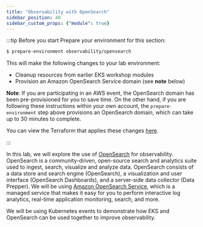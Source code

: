 ```yaml
---
title: "Observability with OpenSearch"
sidebar_position: 40
sidebar_custom_props: {"module": true}
---
```


:::tip Before you start
Prepare your environment for this section:

```bash timeout=3600 wait=30 hook=install
$ prepare-environment observability/opensearch
```

This will make the following changes to your lab environment:
- Cleanup resources from earlier EKS workshop modules 
- Provision an Amazon OpenSearch Service domain (see **note** below)

**Note**: If you are participating in an AWS event, the OpenSearch domain has been pre-provisioned for you to save time. On the other hand, if you are following these instructions within your own account, the ```prepare-environment``` step above provisions an OpenSearch domain, which can take up to 30 minutes to complete. 

You can view the Terraform that applies these changes [here](https://github.com/VAR::MANIFESTS_OWNER/VAR::MANIFESTS_REPOSITORY/tree/VAR::MANIFESTS_REF/manifests/modules/observability/opensearch/.workshop/terraform).

:::

In this lab, we will explore the use of [OpenSearch](https://opensearch.org/about.html) for observability. OpenSearch is a community-driven, open-source search and analytics suite used to ingest, search, visualize and analyze data. OpenSearch consists of a data store and search engine (OpenSearch), a visualization and user interface (OpenSearch Dashboards), and a server-side data collector (Data Prepper). We will be using [Amazon OpenSearch Service](https://aws.amazon.com/opensearch-service/), which is a managed service that makes it easy for you to perform interactive log analytics, real-time application monitoring, search, and more. 

We will be using Kubernetes events to demonstrate how EKS and OpenSearch can be used together to improve observability.